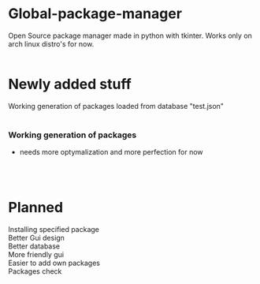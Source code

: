 # Global-package-manager
Open Source package manager made in python with tkinter. Works only on arch linux distro's for now.
</br>
</br>

# Newly added stuff
Working generation of packages loaded from database "test.json"</br>
</br>

### Working generation of packages
* needs more optymalization and more perfection for now
</br>
</br>

# Planned
Installing specified package </br>
Better Gui design</br>
Better database</br>
More friendly gui</br>
Easier to add own packages</br>
Packages check